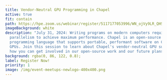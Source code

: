```yaml
---
title: Vendor-Neutral GPU Programming in Chapel
active: true
fit: contain
path: https://hpe.zoom.us/webinar/register/5117177053996/WN_ojVy9LR_QHSCGxeg21rj7A
imageBackground: white
description: "July 31, 2024: Writing programs on modern computers requires
  parallelism to achieve maximum performance. Chapel is an open-source parallel
  programming language that supports portable, performant software on CPUs and
  GPUs. Join this session to learn about Chapel's vendor-neutral GPU support and
  how you can get involved in our open-source work and our future plans. "
background: rgba(0, 86, 122, 0.8);
label: Register Now!
priority: 1
image: /img/event-meetups-newlogo-400x400.png
---
```

